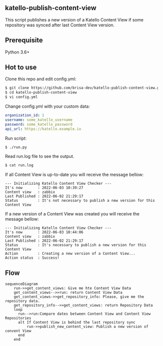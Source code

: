 ## katello-publish-content-view
This script publishes a new version of a Katello Content View if some repository was synced after last Content View version.

## Prerequisite
Python 3.6+

## Hot to use
Clone this repo and edit config.yml:
```bash
$ git clone https://github.com/brisa-dev/katello-publish-content-view.git
$ cd katello-publish-content-view
$ vi config.yml
```

Change config.yml with your custom data:
```yaml
organization_id: 1
username: some_katello_username
password: some_katello_password
api_url: https://katello.example.io
```

Run script:
```bash
$ ./run.py
```

Read run.log file to see the output.
```bash
$ cat run.log
```
If all Content View is up-to-date you will receive the message bellow:
```
--- Initializing Katello Content View Checker --- 
It's now       : 2022-06-03 10:39:27 
Content view   : zabbix 
Last Published : 2022-06-02 21:29:17 
Status         : It's not necessary to publish a new version for this Content View 
```
If a new version of a Content View was created you will receive the message bellow:
```
--- Initializing Katello Content View Checker --- 
It's now       : 2022-06-03 10:44:06 
Content view   : zabbix 
Last Published : 2022-06-02 21:29:17 
Status         : It's necessary to publish a new version for this Content View 
Action         : Creating a new version of a Content View... 
Action status  : Success! 
```

## Flow
```mermaid
sequenceDiagram
    run->>get_content_views: Give me hte Content View Data
    get_content_views-->>run: return Content View Data
    get_content_views->>get_repository_info: Please, give me the repository data.
    get_repository_info-->>get_content_views: return Repository Data
    loop
      run-->run:Compare dates between Content View and Content View Repositories
      alt If Content View is behind the last repository sync
          run->>publish_new_content_view: Publish a new version of convent View
      end
    end
    
```